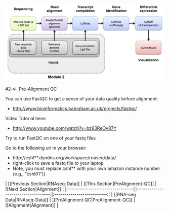 ![RNA-seq Flowchart - Module 2](Images/RNA-seq_Flowchart2.png)

#2-vi. Pre-Alignment QC

You can use FastQC to get a sense of your data quality before alignment:
* http://www.bioinformatics.babraham.ac.uk/projects/fastqc/

Video Tutorial here: 
* http://www.youtube.com/watch?v=bz93ReOv87Y

Try to run FastQC on one of your fastq files

Go to the following url in your browser:
* http://cshl**.dyndns.org/workspace/rnaseq/data/
* right-click to save a fastq file to your laptop
* Note, you must replace cshl** with your own amazon instance number (e.g., "cshl01"))

| [[Previous Section|RNAseq-Data]] | [[This Section|PreAlignment-QC]]    | [[Next Section|Alignment]] |
|:--------------------------------:|:-----------------------------------:|:--------------------------:|
| [[RNA-seq Data|RNAseq-Data]]     | [[PreAlignment QC|PreAlignment-QC]] | [[Alignment|Alignment]]    |